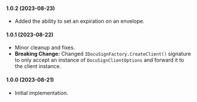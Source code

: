 #### 1.0.2 (2023-08-23)

- Added the ability to set an expiration on an envelope.

#### 1.0.1 (2023-08-22)

- Minor cleanup and fixes.
- **Breaking Change:** Changed `IDocuSignFactory.CreateClient()` signature to only accept an instance of `DocuSignClientOptions` and forward it to the client instance.

#### 1.0.0 (2023-08-21)

- Initial implementation.